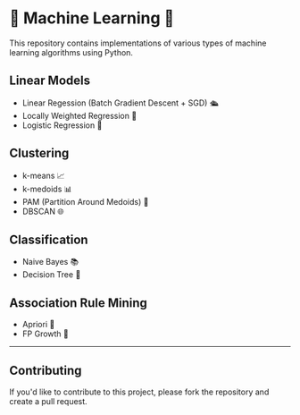 # 🤖 Machine Learning 🧠

This repository contains implementations of various types of machine learning algorithms using Python.


## Linear Models

- Linear Regession (Batch Gradient Descent + SGD) 🛳
- Locally Weighted Regression 🍊
- Logistic Regression 🎷

## Clustering

- k-means 📈
- k-medoids 📊
- PAM (Partition Around Medoids) 🎇
- DBSCAN 🌐

## Classification

- Naive Bayes 📚
- Decision Tree 🌳

## Association Rule Mining

- Apriori 👥
- FP Growth 🌱

---

## Contributing

If you'd like to contribute to this project, please fork the repository and create a pull request.
